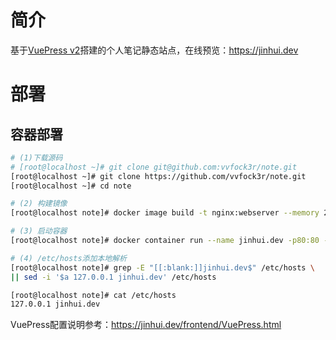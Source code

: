 # 简介

基于[VuePress v2](https://v2.vuepress.vuejs.org/zh/)搭建的个人笔记静态站点，在线预览：https://jinhui.dev



# 部署

## 容器部署

```bash
# (1)下载源码
# [root@localhost ~]# git clone git@github.com:vvfock3r/note.git
[root@localhost ~]# git clone https://github.com/vvfock3r/note.git
[root@localhost ~]# cd note

# (2) 构建镜像
[root@localhost note]# docker image build -t nginx:webserver --memory 2g .

# (3) 启动容器
[root@localhost note]# docker container run --name jinhui.dev -p80:80 -p443:443 -d nginx:webserver

# (4) /etc/hosts添加本地解析
[root@localhost note]# grep -E "[[:blank:]]jinhui.dev$" /etc/hosts \
|| sed -i '$a 127.0.0.1 jinhui.dev' /etc/hosts

[root@localhost note]# cat /etc/hosts
127.0.0.1 jinhui.dev
```



VuePress配置说明参考：https://jinhui.dev/frontend/VuePress.html

